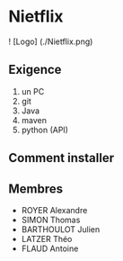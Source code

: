 # Nietflix

! [Logo] (./Nietflix.png)


## Exigence
1. un PC
2. git
3. Java
4. maven
5. python (API)

## Comment installer



## Membres

* ROYER Alexandre
* SIMON Thomas
* BARTHOULOT Julien
* LATZER Théo
* FLAUD Antoine
